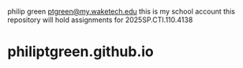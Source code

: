 philip green
ptgreen@my.waketech.edu
this is my school account
this repository will hold assignments for 2025SP.CTI.110.4138
# philiptgreen.github.io
